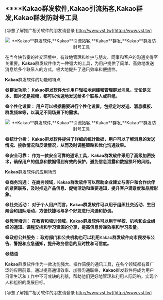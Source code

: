 ## ****Kakao**群发软件,**Kakao**引流拓客,**Kakao**群发,**Kakao**群发防封号工具**

[😍想了解推广相关软件的朋友请登录 http://www.vst.tw](http://www.vst.tw)

 <center><img src="https://vst.tw/MP4/tuiguang/png/2.png" alt="**Kakao**群发软件,**Kakao**引流拓客,**Kakao**群发,**Kakao**群发防封号工具"></center>

在当今快节奏的社交环境中，有效地管理和维护与朋友、同事和客户的沟通变得至关重要。**Kakao**群发软件作为一种强大的工具，为用户提供了简单、高效地发送消息给多个联系人的方式，极大地提升了通讯效率和便捷性。

**Kakao**群发软件的功能和特点

**😄群发功能： **Kakao**群发软件允许用户轻松地创建和管理群发消息，无论是文本、图片还是视频，都可以快速地发送给多个联系人或群组。**

**😄个性化设置： 用户可以根据需要进行个性化设置，包括定时发送、消息模板、群发频率等，以满足不同场景下的需求。**

 <center><img src="https://vst.tw/MP4/tuiguang/png/1.png" alt="**Kakao**群发软件,**Kakao**引流拓客,**Kakao**群发,**Kakao**群发防封号工具"></center>

**😄统计分析： **Kakao**群发软件提供了详细的统计数据，用户可以了解消息的发送情况、接收情况和反馈情况，从而及时调整策略和优化沟通效果。**

**😄安全可靠： 作为一款安全可靠的通讯工具，**Kakao**群发软件采用了高级加密技术，确保用户的信息和数据得到有效的保护，避免信息泄露和数据损坏的风险。**

**Kakao**群发软件的应用场景

**😄商务沟通： 在商务领域，**Kakao**群发软件可以帮助企业建立与客户和合作伙伴的紧密联系，及时推送产品信息、促销活动和重要通知，提升客户满意度和品牌形象。**

**😄社交活动： 对于个人用户而言，**Kakao**群发软件可以用于组织社交活动、生日聚会和团队活动，方便快捷地与多个好友进行沟通和协调。**

**😄教育培训： 在教育和培训领域，**Kakao**群发软件可以用于学校、机构和企业组织的通知、课程安排和学习资源的分享，提高信息传递效率和学习质量。**

**😄政府公共服务： 政府部门和公共机构也可以利用**Kakao**群发软件向市民发布公告、警报和应急通知，提升政务信息的及时性和可信度。**

**😄结语**

**Kakao**群发软件作为一款功能强大、操作简便的通讯工具，在各个领域都有着广泛的应用前景。通过提高通讯效率、加强沟通联络，**Kakao**群发软件将成为用户日常生活和工作中不可或缺的利器，帮助他们更好地管理和利用人际网络，实现个人和组织的发展目标。

[😍想了解推广相关软件的朋友请登录 http://www.vst.tw](http://www.vst.tw)



